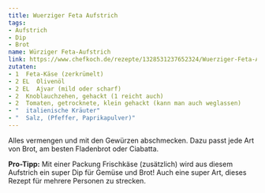 ```yaml
---
title: Wuerziger Feta Aufstrich
tags:
- Aufstrich
- Dip
- Brot
name: Würziger Feta-Aufstrich
link: https://www.chefkoch.de/rezepte/1328531237652324/Wuerziger-Feta-Aufstrich.html
zutaten:
- 1  Feta-Käse (zerkrümelt)
- 2 EL  Olivenöl
- 2 EL  Ajvar (mild oder scharf)
- 2  Knoblauchzehen, gehackt (1 reicht auch)
- 2  Tomaten, getrocknete, klein gehackt (kann man auch weglassen)
- "  italienische Kräuter"
- "  Salz, (Pfeffer, Paprikapulver)"
---
```


Alles vermengen und mit den Gewürzen abschmecken. Dazu passt jede Art von Brot, am besten Fladenbrot oder Ciabatta. 

**Pro-Tipp:** Mit einer Packung Frischkäse (zusätzlich) wird aus diesem Aufstrich ein super Dip für Gemüse und Brot!
Auch eine super Art, dieses Rezept für mehrere Personen zu strecken.
